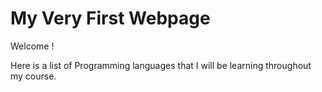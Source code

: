 # My Very First Webpage

Welcome !

Here is a list of Programming languages that I will be learning throughout my course.